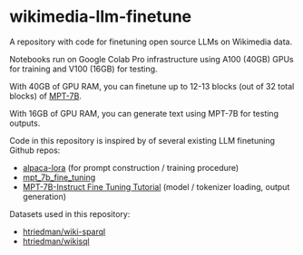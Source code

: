 # wikimedia-llm-finetune
A repository with code for finetuning open source LLMs on Wikimedia data.

Notebooks run on Google Colab Pro infrastructure using A100 (40GB) GPUs for training and V100 (16GB) for testing.

With 40GB of GPU RAM, you can finetune up to 12-13 blocks (out of 32 total blocks) of [MPT-7B](https://github.com/mosaicml/llm-foundry/).

With 16GB of GPU RAM, you can generate text using MPT-7B for testing outputs.

Code in this repository is inspired by of several existing LLM finetuning Github repos:
- [alpaca-lora](https://github.com/tloen/alpaca-lora) (for prompt construction / training procedure)
- [mpt_7b_fine_tuning](https://github.com/antecessor/mpt_7b_fine_tuning)
- [MPT-7B-Instruct Fine Tuning Tutorial](https://colab.research.google.com/drive/1DqKNPOzyMUXmJiJFvJITOahVDxCrA-wA) (model / tokenizer loading, output generation)

Datasets used in this repository:
- [htriedman/wiki-sparql](https://huggingface.co/datasets/htriedman/wiki-sparql)
- [htriedman/wikisql](https://huggingface.co/datasets/htriedman/wikisql)
